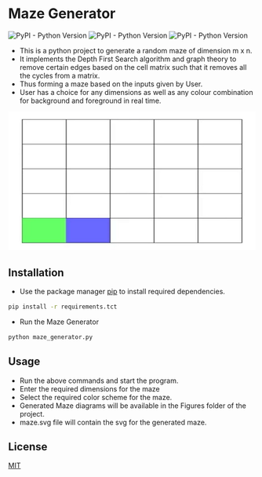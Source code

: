 # Maze Generator

![PyPI - Python Version](https://img.shields.io/pypi/pyversions/pip?style=for-the-badge) ![PyPI - Python Version](https://img.shields.io/pypi/pyversions/svglib?style=for-the-badge) ![PyPI - Python Version](https://img.shields.io/pypi/pyversions/reportlab?style=for-the-badge)

- This is a python project to generate a random maze of dimension m x n.
- It implements the Depth First Search algorithm and graph theory to remove certain edges based on the cell matrix such that it removes all the cycles from a matrix.
- Thus forming a maze based on the inputs given by User.
- User has a choice for any dimensions as well as any colour combination for background and foreground in real time.

![](maze.gif)

## Installation

- Use the package manager [pip](https://pip.pypa.io/en/stable/) to install required dependencies.

```bash
pip install -r requirements.tct
```

- Run the Maze Generator

```bash
python maze_generator.py
```

## Usage

- Run the above commands and start the program.
- Enter the required dimensions for the maze
- Select the required color scheme for the maze.
- Generated Maze diagrams will be available in the Figures folder of the project.
- maze.svg file will contain the svg for the generated maze.

## License

[MIT](https://choosealicense.com/licenses/mit/)
